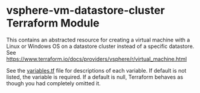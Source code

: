 # vsphere-vm-datastore-cluster Terraform Module

This contains an abstracted resource for creating a virtual machine with a Linux or Windows OS
on a datastore cluster instead of a specific datastore. See https://www.terraform.io/docs/providers/vsphere/r/virtual_machine.html

See the [variables.tf](variables.tf) file for descriptions of each variable. If default is not listed,
the variable is required. If a default is null, Terraform behaves as though you had completely 
omitted it.
